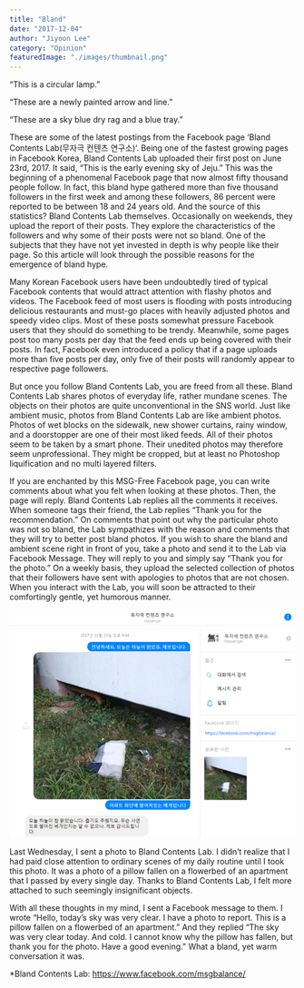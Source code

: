 ```yaml
---
title: "Bland"
date: "2017-12-04"
author: "Jiyoon Lee"
category: "Opinion"
featuredImage: "./images/thumbnail.png"
---
```


“This is a circular lamp.”

“These are a newly painted arrow and line.”

“These are a sky blue dry rag and a blue tray.”

These are some of the latest postings from the Facebook page ‘Bland Contents Lab(무자극 컨텐츠 연구소)‘. Being one of the fastest growing pages in Facebook Korea, Bland Contents Lab uploaded their first post on June 23rd, 2017. It said, “This is the early evening sky of Jeju.” This was the beginning of a phenomenal Facebook page that now almost fifty thousand people follow. In fact, this bland hype gathered more than five thousand followers in the first week and among these followers, 86 percent were reported to be between 18 and 24 years old. And the source of this statistics? Bland Contents Lab themselves. Occasionally on weekends, they upload the report of their posts. They explore the characteristics of the followers and why some of their posts were not so bland. One of the subjects that they have not yet invested in depth is why people like their page. So this article will look through the possible reasons for the emergence of bland hype.

Many Korean Facebook users have been undoubtedly tired of typical Facebook contents that would attract attention with flashy photos and videos. The Facebook feed of most users is flooding with posts introducing delicious restaurants and must-go places with heavily adjusted photos and speedy video clips. Most of these posts somewhat pressure Facebook users that they should do something to be trendy. Meanwhile, some pages post too many posts per day that the feed ends up being covered with their posts. In fact, Facebook even introduced a policy that if a page uploads more than five posts per day, only five of their posts will randomly appear to respective page followers.

But once you follow Bland Contents Lab, you are freed from all these. Bland Contents Lab shares photos of everyday life, rather mundane scenes. The objects on their photos are quite unconventional in the SNS world. Just like ambient music, photos from Bland Contents Lab are like ambient photos. Photos of wet blocks on the sidewalk, new shower curtains, rainy window, and a doorstopper are one of their most liked feeds. All of their photos seem to be taken by a smart phone. Their unedited photos may therefore seem unprofessional. They might be cropped, but at least no Photoshop liquification and no multi layered filters.

If you are enchanted by this MSG-Free Facebook page, you can write comments about what you felt when looking at these photos. Then, the page will reply. Bland Contents Lab replies all the comments it receives. When someone tags their friend, the Lab replies “Thank you for the recommendation.” On comments that point out why the particular photo was not so bland, the Lab sympathizes with the reason and comments that they will try to better post bland photos. If you wish to share the bland and ambient scene right in front of you, take a photo and send it to the Lab via Facebook Message. They will reply to you and simply say “Thank you for the photo.” On a weekly basis, they upload the selected collection of photos that their followers have sent with apologies to photos that are not chosen. When you interact with the Lab, you will soon be attracted to their comfortingly gentle, yet humorous manner.

![pasted image 0 2](./images/pasted-image-0-2.png)

Last Wednesday, I sent a photo to Bland Contents Lab. I didn’t realize that I had paid close attention to ordinary scenes of my daily routine until I took this photo. It was a photo of a pillow fallen on a flowerbed of an apartment that I passed by every single day. Thanks to Bland Contents Lab, I felt more attached to such seemingly insignificant objects.

With all these thoughts in my mind, I sent a Facebook message to them. I wrote “Hello, today’s sky was very clear. I have a photo to report. This is a pillow fallen on a flowerbed of an apartment.” And they replied “The sky was very clear today. And cold. I cannot know why the pillow has fallen, but thank you for the photo. Have a good evening.” What a bland, yet warm conversation it was.

\*Bland Contents Lab: https://www.facebook.com/msgbalance/
